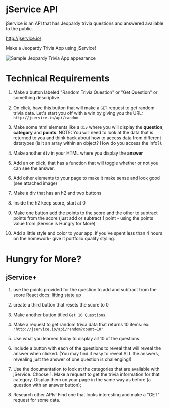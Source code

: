 # jService API

jService is an API that has Jeopardy trivia questions and answered available to the public.

http://jservice.io/

Make a Jeopardy Trivia App using jService!

![Sample Jeopardy Trivia App appearance](https://i.imgur.com/YdmYOUj.png)

# Technical Requirements

1. Make a button labeled "Random Trivia Question" or "Get Question" or something descriptive.

1. On click, have this button that will make a `GET` request to get random trivia data.  Let's start you off with a win by giving you the URL: `http://jservice.io/api/random`

1. Make some html elements like a  `div` where you will display the **question**, **category** and **points**. NOTE: You will need to look at the data that is returned to you and think back about how to access data from different datatypes (is it an array within an object? How do you access the info?).

1. Make another `div` in your HTML where you display the **answer**

1. Add an on click, that has a function that will toggle whether or not you can see the answer.

1. Add other elements to your page to make it make sense and look good (see attached image)

1. Make a div that has an h2 and two buttons

1. Inside the h2 keep score, start at 0

1. Make one button add the points to the score and the other to subtract points from the score (just add or subtract 1 point - using the points value from jService is Hungry for More)

1. Add a little style and color to your app. If you've spent less than 4 hours on the homework- give it portfolio quality styling.

# Hungry for More?

## jService+

1. use the points provided for the question to add and subtract from the score [React docs: lifting state up](https://reactjs.org/docs/lifting-state-up.html)

1. create a third button that resets the score to 0

1. Make another button titled `Get 10 Questions`.

1. Make a request to get random trivia data that returns 10 items:
ex: `'http://jservice.io/api/random?count=10'`

1. Use what you learned today to display all 10 of the questions.

1. Include a button with each of the questions to reveal that will reveal the answer when clicked. (You may find it easy to reveal ALL the answers, revealing just the answer of one question is challenging!)

1. Use the documentation to look at the categories that are available with jService. Choose 1. Make a request to get the trivia information for that category. Display them on your page in the same way as before (a question with an answer button);

1. Research other APIs! Find one that looks interesting and make a "GET" request for some data.
